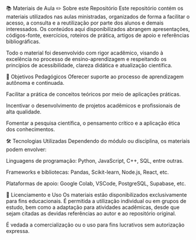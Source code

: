 📚 Materiais de Aula
✏️ Sobre este Repositório
Este repositório contém os materiais utilizados nas aulas ministradas, organizados de forma a facilitar o acesso, a consulta e a reutilização por parte dos alunos e demais interessados. Os conteúdos aqui disponibilizados abrangem apresentações, códigos-fonte, exercícios, roteiros de prática, artigos de apoio e referências bibliográficas.

Todo o material foi desenvolvido com rigor acadêmico, visando à excelência no processo de ensino-aprendizagem e respeitando os princípios de acessibilidade, clareza didática e atualização científica.

🎯 Objetivos Pedagógicos
Oferecer suporte ao processo de aprendizagem autônoma e continuada.

Facilitar a prática de conceitos teóricos por meio de aplicações práticas.

Incentivar o desenvolvimento de projetos acadêmicos e profissionais de alta qualidade.

Fomentar a pesquisa científica, o pensamento crítico e a aplicação ética dos conhecimentos.

🛠 Tecnologias Utilizadas
Dependendo do módulo ou disciplina, os materiais podem envolver:

Linguagens de programação: Python, JavaScript, C++, SQL, entre outras.

Frameworks e bibliotecas: Pandas, Scikit-learn, Node.js, React, etc.

Plataformas de apoio: Google Colab, VSCode, PostgreSQL, Supabase, etc.

📄 Licenciamento e Uso
Os materiais estão disponibilizados exclusivamente para fins educacionais. É permitida a utilização individual ou em grupos de estudo, bem como a adaptação para atividades acadêmicas, desde que sejam citadas as devidas referências ao autor e ao repositório original.

É vedada a comercialização ou o uso para fins lucrativos sem autorização expressa.
